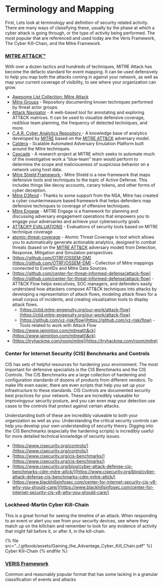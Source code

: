 # Terminology and Mapping

First, Lets look at terminology and definition of security related activity. There are many ways of classifying these, usually by the phase at which a cyber attack is going through, or the type of activity being performed. The most popular that are referenced and used today are the Veris Framework, The Cyber Kill-Chain, and the Mitre Framework.

### [MITRE ATT\&CK™](https://attack.mitre.org)&#x20;

With over a dozen tactics and hundreds of techniques, MITRE Attack has become the defacto standard for event mapping. It can be used defensively to help you map both the attacks coming in against your network, as well as map your current coverage of visibility, to see where your organization can grow.

* [Awesome List Collection: Mitre Attack](https://github.com/Shiva108/CTF-notes/tree/master/awesome-mitre-attack)
* [Mitre Groups](https://attack.mitre.org/groups/) - Repository documenting known techniques performed by threat actor groups.
* [Attack Navigator](https://mitre-attack.github.io/attack-navigator/) - A web-based tool for annotating and exploring ATT\&CK matrices. It can be used to visualize defensive coverage, red/blue team planning, the frequency of detected techniques, and more.
* [C.A.R. Cyber Analytics Repository ](https://car.mitre.org)- A knowledge base of analytics developed by [MITRE](https://www.mitre.org) based on the [MITRE ATT\&CK](https://attack.mitre.org) adversary model.
* [Caldera](https://github.com/mitre/caldera) - Scalable Automated Adversary Emulation Platform built around the Mitre techniques.
* [Cascade](https://github.com/mitre/cascade-server) - A research project at MITRE which seeks to automate much of the investigative work a “blue-team” team would perform to determine the scope and maliciousness of suspicious behavior on a network using host data.
* [Mitre Shield Framework ](https://shield.mitre.org/matrix/)- Mitre Shield is a new framework that maps defensive tools and techniques to the topic of Active Defense. This includes things like decoy accounts, canary tokens, and other forms of cyber deception.
* [Mitre D3fend](https://d3fend.mitre.org) - Thanks to some support from the NSA, Mitre has created a cyber countermeasure based framework that helps defenders map defensive techniques to coverage of offensive techniques.
* [Mitre Engage](https://engage.mitre.org/#) - MITRE Engage is a framework for planning and discussing adversary engagement operations that empowers you to engage your adversaries and achieve your cybersecurity goals.
* [ATT\&CK® EVALUATIONS](https://attackevals.mitre-engenuity.org)  - Evaluations of security tools based on MITRE technique coverage
* [atomic-threat-coverage](https://github.com/atc-project/atomic-threat-coverage) - Atomic Threat Coverage is tool which allows you to automatically generate actionable analytics, designed to combat threats (based on the [MITRE ATT\&CK](https://attack.mitre.org) adversary model) from Detection, Response, Mitigation and Simulation perspectives
* [https://github.com/OTRF/OSSEM-DM](https://github.com/OTRF/OSSEM-DM) - Collection of Mitre mappings connected to EventIDs and Mitre Data Sources.
* [https://github.com/center-for-threat-informed-defense/attack-flow](https://github.com/center-for-threat-informed-defense/attack-flow) - ATT\&CK Flow helps executives, SOC managers, and defenders easily understand how attackers compose ATT\&CK techniques into attacks by developing a representation of attack flows, modeling attack flows for a small corpus of incidents, and creating visualization tools to display attack flows.
  * [https://ctid.mitre-engenuity.org/our-work/attack-flow](https://ctid.mitre-engenuity.org/our-work/attack-flow)
  * [https://github.com/vz-risk/flow](https://github.com/vz-risk/flow) - Tools related to work with Attack Flow
* [https://www.jaiminton.com/mitreatt\&ck](https://www.jaiminton.com/mitreatt\&ck)
* [https://tryhackme.com/room/mitre](https://tryhackme.com/room/mitre)

### Center for Internet Security (CIS) Benchmarks and Controls

CIS has sets of helpful resources for hardening your environment. The most important for defensive specialists is the CIS Benchmarks and the CIS Controls. The CIS Benchmarks are a large collection of hardening and configuration standards of dozens of products from different vendors. To make life even easier, there are even scripts that help you set up your infrastructure to these standards. CIS Controls are documented security best practices for your network. These are incredibly valueable for improvingyour security posture, and you can even map your detection use cases to the controls that protect against certain attacks.&#x20;

Understanding both of these are incredibly valueable to both your organization as well as you. Understanding the critical security controls can help you develop your own understanding of security theory. Digging into the CIS Benchmarks (especially the hardening scripts) is incredibly useful for more detailed technical knowledge of security issues.

* [https://www.cisecurity.org/controls/](https://www.cisecurity.org/controls/)
* [https://www.cisecurity.org/cis-benchmarks/](https://www.cisecurity.org/cis-benchmarks/)
* [https://www.cisecurity.org/blog/cyber-attack-defense-cis-benchmarks-cdm-mitre-attck/](https://www.cisecurity.org/blog/cyber-attack-defense-cis-benchmarks-cdm-mitre-attck/)
* [https://www.blackhillsinfosec.com/center-for-internet-security-cis-v8-why-you-should-care/](https://www.blackhillsinfosec.com/center-for-internet-security-cis-v8-why-you-should-care/)

### Lockheed-Martin Cyber Kill-Chain&#x20;

This is a great format for seeing the timeline of an attack. When responding to an event or alert you see from your security devices, see where they match up on the killchain and remember to look for any evidence of activity that might fall before it, or after it, in the kill-chain.

{% file src="../.gitbook/assets/Gaining_the_Advantage_Cyber_Kill_Chain.pdf" %}
Cyber Kill-Chain
{% endfile %}

### [VERIS Framework](https://github.com/vz-risk/veris)&#x20;

Common and reasonably popular format that has some lacking in a granular classification of events and attacks
